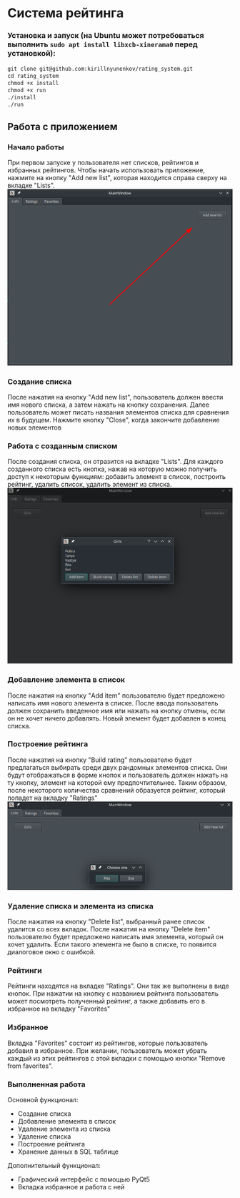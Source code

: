 # Система рейтинга

### Установка и запуск (на Ubuntu может потребоваться выполнить `sudo apt install libxcb-xinerama0` перед установкой):
```
git clone git@github.com:kirillnyunenkov/rating_system.git
cd rating_system
chmod +x install
chmod +x run
./install
./run
```

## Работа с приложением

### Начало работы
При первом запуске у пользователя нет списков, рейтингов и избранных рейтингов. Чтобы начать использовать приложение, 
нажмите на кнопку "Add new list", которая находится справа сверху на вкладке "Lists".
![Start](images/addlist.png)

### Создание списка
После нажатия на кнопку "Add new list", пользователь должен ввести имя нового списка, а затем нажать на кнопку сохранения.
Далее пользователь может писать названия элементов списка для сравнения их в будущем. Нажмите кнопку "Close", когда 
закончите добавление новых элементов

### Работа с созданным списком
После создания списка, он отразится на вкладке "Lists". Для каждого созданного списка есть кнопка, нажав на которую 
можно получить доступ к некоторым функциям: добавить элемент в список, построить рейтинг, удалить список, 
удалить элемент из списка.
![List](images/list.png)

### Добавление элемента в список
После нажатия на кнопку "Add item" пользователю будет предложено написать имя нового элемента в списке. После ввода 
пользователь должен сохранить введенное имя или нажать на кнопку отмены, если он не хочет ничего добавлять. Новый 
элемент будет добавлен в конец списка.

### Построение рейтинга
После нажатия на кнопку "Build rating" пользователю будет предлагаться выбирать среди двух рандомных элементов списка. 
Они будут отображаться в форме кнопок и пользователь должен нажать на ту кнопку, элемент на которой ему предпочтительнее. 
Таким образом, после некоторого количества сравнений образуется рейтинг, который попадет на вкладку "Ratings"
![Rating](images/choose.png)

### Удаление списка и элемента из списка
После нажатия на кнопку "Delete list", выбранный ранее список удалится со всех вкладок. После нажатия на кнопку 
"Delete item" пользователю будет предложено написать имя элемента, который он хочет удалить. Если такого элемента не было 
в списке, то появится диалоговое окно с ошибкой.

### Рейтинги
Рейтинги находятся на вкладке "Ratings". Они так же выполнены в виде кнопок. При нажатии на кнопку с названием рейтинга  пользователь может посмотреть полученный рейтинг, а также добавить его в избранное на вкладку "Favorites"

### Избранное
Вкладка "Favorites" состоит из рейтингов, которые пользователь добавил в избранное. При желании, пользователь может 
убрать каждый из этих рейтингов с этой вкладки с помощью кнопки "Remove from favorites".

### Выполненная работа
Основной функционал:
* Создание списка
* Добавление элемента в список
* Удаление элемента из списка
* Удаление списка
* Построение рейтинга
* Хранение данных в SQL таблице

Дополнительный функционал:
* Графический интерфейс с помощью PyQt5
* Вкладка избранное и работа с ней
